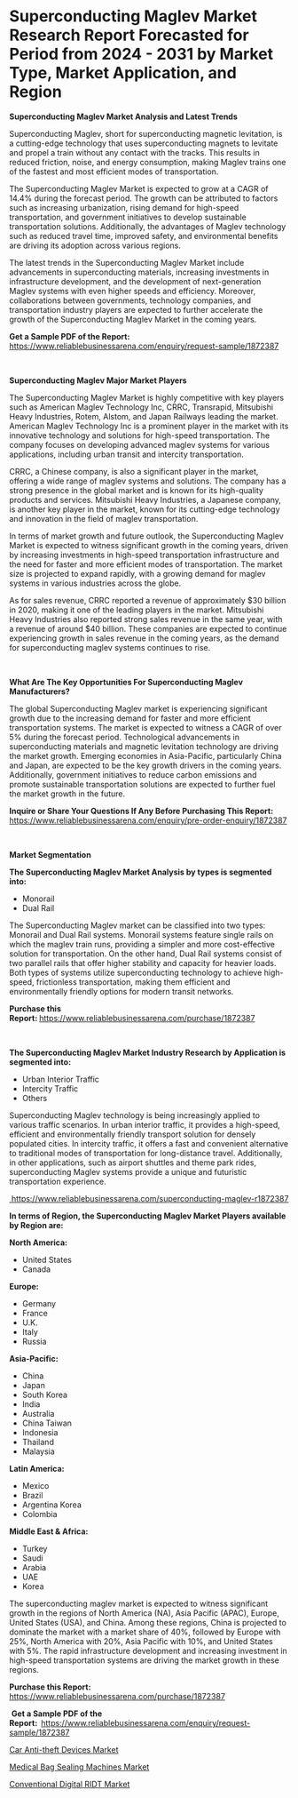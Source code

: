 <p><h1>Superconducting Maglev Market Research Report Forecasted for Period from 2024 -  2031 by Market Type, Market Application, and Region</h1></p><p><strong>Superconducting Maglev Market Analysis and Latest Trends</strong></p>
<p><p>Superconducting Maglev, short for superconducting magnetic levitation, is a cutting-edge technology that uses superconducting magnets to levitate and propel a train without any contact with the tracks. This results in reduced friction, noise, and energy consumption, making Maglev trains one of the fastest and most efficient modes of transportation.</p><p>The Superconducting Maglev Market is expected to grow at a CAGR of 14.4% during the forecast period. The growth can be attributed to factors such as increasing urbanization, rising demand for high-speed transportation, and government initiatives to develop sustainable transportation solutions. Additionally, the advantages of Maglev technology such as reduced travel time, improved safety, and environmental benefits are driving its adoption across various regions.</p><p>The latest trends in the Superconducting Maglev Market include advancements in superconducting materials, increasing investments in infrastructure development, and the development of next-generation Maglev systems with even higher speeds and efficiency. Moreover, collaborations between governments, technology companies, and transportation industry players are expected to further accelerate the growth of the Superconducting Maglev Market in the coming years.</p></p>
<p><strong>Get a Sample PDF of the Report:&nbsp;</strong> <a href="https://www.reliablebusinessarena.com/enquiry/request-sample/1872387">https://www.reliablebusinessarena.com/enquiry/request-sample/1872387</a></p>
<p>&nbsp;</p>
<p><strong>Superconducting Maglev Major Market Players</strong></p>
<p><p>The Superconducting Maglev Market is highly competitive with key players such as American Maglev Technology Inc, CRRC, Transrapid, Mitsubishi Heavy Industries, Rotem, Alstom, and Japan Railways leading the market. American Maglev Technology Inc is a prominent player in the market with its innovative technology and solutions for high-speed transportation. The company focuses on developing advanced maglev systems for various applications, including urban transit and intercity transportation.</p><p>CRRC, a Chinese company, is also a significant player in the market, offering a wide range of maglev systems and solutions. The company has a strong presence in the global market and is known for its high-quality products and services. Mitsubishi Heavy Industries, a Japanese company, is another key player in the market, known for its cutting-edge technology and innovation in the field of maglev transportation.</p><p>In terms of market growth and future outlook, the Superconducting Maglev Market is expected to witness significant growth in the coming years, driven by increasing investments in high-speed transportation infrastructure and the need for faster and more efficient modes of transportation. The market size is projected to expand rapidly, with a growing demand for maglev systems in various industries across the globe.</p><p>As for sales revenue, CRRC reported a revenue of approximately $30 billion in 2020, making it one of the leading players in the market. Mitsubishi Heavy Industries also reported strong sales revenue in the same year, with a revenue of around $40 billion. These companies are expected to continue experiencing growth in sales revenue in the coming years, as the demand for superconducting maglev systems continues to rise.</p></p>
<p>&nbsp;</p>
<p><strong>What Are The Key Opportunities For Superconducting Maglev Manufacturers?</strong></p>
<p><p>The global Superconducting Maglev market is experiencing significant growth due to the increasing demand for faster and more efficient transportation systems. The market is expected to witness a CAGR of over 5% during the forecast period. Technological advancements in superconducting materials and magnetic levitation technology are driving the market growth. Emerging economies in Asia-Pacific, particularly China and Japan, are expected to be the key growth drivers in the coming years. Additionally, government initiatives to reduce carbon emissions and promote sustainable transportation solutions are expected to further fuel the market growth in the future.</p></p>
<p><strong>Inquire or Share Your Questions If Any Before Purchasing This Report:</strong> <a href="https://www.reliablebusinessarena.com/enquiry/pre-order-enquiry/1872387">https://www.reliablebusinessarena.com/enquiry/pre-order-enquiry/1872387</a></p>
<p>&nbsp;</p>
<p><strong>Market Segmentation</strong></p>
<p><strong>The Superconducting Maglev Market Analysis by types is segmented into:</strong></p>
<p><ul><li>Monorail</li><li>Dual Rail</li></ul></p>
<p><p>The Superconducting Maglev market can be classified into two types: Monorail and Dual Rail systems. Monorail systems feature single rails on which the maglev train runs, providing a simpler and more cost-effective solution for transportation. On the other hand, Dual Rail systems consist of two parallel rails that offer higher stability and capacity for heavier loads. Both types of systems utilize superconducting technology to achieve high-speed, frictionless transportation, making them efficient and environmentally friendly options for modern transit networks.</p></p>
<p><strong>Purchase this Report:&nbsp;</strong><a href="https://www.reliablebusinessarena.com/purchase/1872387">https://www.reliablebusinessarena.com/purchase/1872387</a></p>
<p>&nbsp;</p>
<p><strong>The Superconducting Maglev Market Industry Research by Application is segmented into:</strong></p>
<p><ul><li>Urban Interior Traffic</li><li>Intercity Traffic</li><li>Others</li></ul></p>
<p><p>Superconducting Maglev technology is being increasingly applied to various traffic scenarios. In urban interior traffic, it provides a high-speed, efficient and environmentally friendly transport solution for densely populated cities. In intercity traffic, it offers a fast and convenient alternative to traditional modes of transportation for long-distance travel. Additionally, in other applications, such as airport shuttles and theme park rides, superconducting Maglev systems provide a unique and futuristic transportation experience.</p></p>
<p><a href="https://www.reliablebusinessarena.com/superconducting-maglev-r1872387">&nbsp;https://www.reliablebusinessarena.com/superconducting-maglev-r1872387</a></p>
<p><strong>In terms of Region, the Superconducting Maglev Market Players available by Region are:</strong></p>
<p>
    <p> <strong> North America: </strong>
        <ul>
            <li>United States</li>
            <li>Canada</li>
        </ul>
        </p> 
    <p> <strong> Europe: </strong>
        <ul>
            <li>Germany</li>
            <li>France</li>
            <li>U.K.</li>
            <li>Italy</li>
            <li>Russia</li>
        </ul>
        </p> 
    <p> <strong> Asia-Pacific: </strong>
        <ul>
            <li>China</li>
            <li>Japan</li>
            <li>South Korea</li>
            <li>India</li>
            <li>Australia</li>
            <li>China Taiwan</li>
            <li>Indonesia</li>
            <li>Thailand</li>
            <li>Malaysia</li>
        </ul>
        </p> 
    <p> <strong> Latin America: </strong>
        <ul>
            <li>Mexico</li>
            <li>Brazil</li>
            <li>Argentina Korea</li>
            <li>Colombia</li>
        </ul>
        </p> 
    <p> <strong> Middle East & Africa: </strong>
        <ul>
            <li>Turkey</li>
            <li>Saudi</li>
            <li>Arabia</li>
            <li>UAE</li>
            <li>Korea</li>
        </ul>
    </p>
    </p>
<p><p>The superconducting maglev market is expected to witness significant growth in the regions of North America (NA), Asia Pacific (APAC), Europe, United States (USA), and China. Among these regions, China is projected to dominate the market with a market share of 40%, followed by Europe with 25%, North America with 20%, Asia Pacific with 10%, and United States with 5%. The rapid infrastructure development and increasing investment in high-speed transportation systems are driving the market growth in these regions.</p></p>
<p><strong>Purchase this Report: </strong><a href="https://www.reliablebusinessarena.com/purchase/1872387">https://www.reliablebusinessarena.com/purchase/1872387</a></p>
<p>&nbsp;<strong>Get a Sample PDF of the Report:&nbsp;&nbsp;</strong><a href="https://www.reliablebusinessarena.com/enquiry/request-sample/1872387">https://www.reliablebusinessarena.com/enquiry/request-sample/1872387</a></p>
<p><strong></strong></p>
<p><p><a href="https://github.com/JuliaFadel1922/Market-Research-Report-List-2/blob/main/car-anti-theft-devices-market.md">Car Anti-theft Devices Market</a></p><p><a href="https://medium.com/@garthstehriii/global-medical-bag-sealing-machines-market-size-is-expected-to-reach-at-a-cagr-of-13-3-91423ae856d9">Medical Bag Sealing Machines Market</a></p><p><a href="https://medium.com/@broderickleannon/conventional-digital-ridt-market-a-global-and-regional-analysis-focus-on-end-user-product-and-768406b49f7e">Conventional Digital RIDT Market</a></p></p>